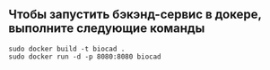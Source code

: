 Чтобы запустить бэкэнд-сервис в докере, выполните следующие команды
-------------------------------------------------------------------

~~~
sudo docker build -t biocad .
sudo docker run -d -p 8080:8080 biocad
~~~